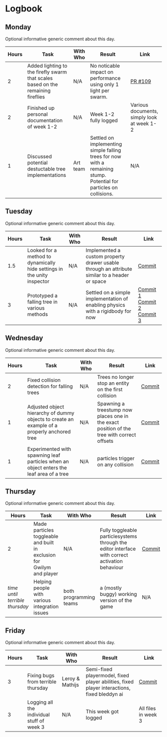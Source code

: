 # Logbook

## Monday
Optional informative generic comment about this day.

| Hours | Task | With Who | Result | Link |
|-------|------|----------|--------|------|
| 2 | Added lighting to the firefly swarm that scales based on the remaining fireflies | N/A | No noticable impact on performance using only 1 light per swarm. | [PR #109](https://github.com/HANICA-GAME/sep2018-game-hireath/pull/109) |
| 2 | Finished up personal documentation of week 1-2 | N/A | Week 1-2 fully logged | Various documents, simply look at week 1-2 |
| 1 | Discussed potential destuctable tree implementations | Art team | Settled on implementing simple falling trees for now with a remaining stump. Potential for particles on collisions. | N/A |


## Tuesday
Optional informative generic comment about this day.

| Hours | Task | With Who | Result | Link |
|-------|------|----------|--------|------|
| 1.5 | Looked for a method to dynamically hide settings in the unity inspector | N/A | Implemented a custom property drawer usable through an attribute similar to a header or space | [Commit](https://github.com/HANICA-GAME/sep2018-game-hireath/commit/895a40254617877984497d83b18939d7ff290237) |
| 3 | Prototyped a falling tree in various methods | N/A | Settled on a simple implementation of enabling physics with a rigidbody for now | [Commit 1](https://github.com/HANICA-GAME/sep2018-game-hireath/commit/895a40254617877984497d83b18939d7ff290237) [Commit 2](https://github.com/HANICA-GAME/sep2018-game-hireath/commit/c8d156ae5895ae973bdd356767fbebe01d0fa010) [Commit 3](https://github.com/HANICA-GAME/sep2018-game-hireath/commit/cc9f903ba814b3a5990339e805b6a2fecb6031be) |

## Wednesday
Optional informative generic comment about this day.

| Hours | Task | With Who | Result | Link |
|-------|------|----------|--------|------|
| 2 | Fixed collision detection for falling trees | N/A | Trees no longer stop an entity on the first collision | [Commit](https://github.com/HANICA-GAME/sep2018-game-hireath/commit/8258890646849e302a1c7df16ba174ae646b6230) |
| 1 | Adjusted object hierarchy of dummy objects to create an example of a properly anchored tree | N/A | Spawning a treestump now places one in the exact position of the tree with correct offsets | [Commit](https://github.com/HANICA-GAME/sep2018-game-hireath/commit/9bdce307cdd3a011fd6f46a8818f8732f89bbb50) |
| 1 | Experimented with spawning leaf particles when an object enters the leaf area of a tree | N/A | particles trigger on any collision | [Commit](https://github.com/HANICA-GAME/sep2018-game-hireath/commit/ef6a2226b91e374c733665d6f20d501eb51f579a) |

## Thursday
Optional informative generic comment about this day.

| Hours | Task | With Who | Result | Link |
|-------|------|----------|--------|------|
| 2 | Made particles toggleable and built in exclusion for Gwilym and player | N/A | Fully toggleable particlesystems through the editor interface with correct activation behaviour | [Commit](https://github.com/HANICA-GAME/sep2018-game-hireath/commit/2aec81f2fa734261ab7e41369e762feb1316dee3) |
| _time until terrible thursday_ | Helping people with various integration issues | both programming teams | a (mostly buggy) working version of the game | N/A |

## Friday
Optional informative generic comment about this day.

| Hours | Task | With Who | Result | Link |
|-------|------|----------|--------|------|
| 3 | Fixing bugs from terrible thursday | Leroy & Mathijs | Semi-fixed playermodel, fixed player abilities, fixed player interactions, fixed bleddyn ai | [Commit](https://github.com/HANICA-GAME/sep2018-game-hireath/commit/7462a12764caf84cf157831d0f28dc88cbf7a18c) |
| 3 | Logging all the individual stuff of week 3 | N/A | This week got logged | All files in week 3 |
